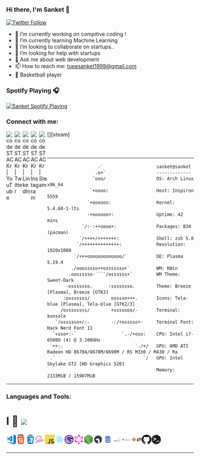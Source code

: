 ### Hi there, I'm Sanket 👋

[![Twitter Follow](https://img.shields.io/twitter/follow/_tupesanket?color=1DA1F2&logo=twitter&style=for-the-badge)](https://twitter.com/_tupesanket)

- 🔭 I’m currently working on compitive coding !
- 🌱 I’m currently learning Machine Learning
- 👯 I’m looking to collaborate on startups..
- 🤔 I’m looking for help with startups
- 💬 Ask me about web development
- 📫 How to reach me: tupesanket1999@gmail.com  
- :basketball: Basketball player  


### Spotify Playing 🎧
[<img src="https://now-playing-codestackr.vercel.app/api/spotify-playing" alt="Sanket Spotify Playing" width="350" />](https://open.spotify.com/playlist/2YRlj8dOVwrh0htI3vkXWt)

### Connect with me:
[<img align="left" alt="codeSTACKr | YouTube" width="22px" src="https://cdn.jsdelivr.net/npm/simple-icons@v3/icons/youtube.svg" />][youtube]
[<img align="left" alt="codeSTACKr | Twitter" width="22px" src="https://cdn.jsdelivr.net/npm/simple-icons@v3/icons/twitter.svg" />][twitter]
[<img align="left" alt="codeSTACKr | LinkedIn" width="22px" src="https://cdn.jsdelivr.net/npm/simple-icons@v3/icons/linkedin.svg" />][linkedin]
[<img align="left" alt="codeSTACKr | Instagram" width="22px" src="https://cdn.jsdelivr.net/npm/simple-icons@v3/icons/instagram.svg" />][instagram]
[<img align="left" alt="codeSTACKr | Steam" width="22px" src="https://cdn.jsdelivr.net/npm/simple-icons@3.6.0/icons/counter-strike.svg" />][steam]


<br>

###
---
```
                   -`                    sanket@sanket 
                  .o+`                   ------------- 
                 `ooo/                   OS: Arch Linux x86_64 
                `+oooo:                  Host: Inspiron 5559 
               `+oooooo:                 Kernel: 5.4.60-1-lts 
               -+oooooo+:                Uptime: 42 mins 
             `/:-:++oooo+:               Packages: 834 (pacman) 
            `/++++/+++++++:              Shell: zsh 5.8 
           `/++++++++++++++:             Resolution: 1920x1080 
          `/+++ooooooooooooo/`           DE: Plasma 5.19.4 
         ./ooosssso++osssssso+`          WM: KWin 
        .oossssso-````/ossssss+`         WM Theme: Sweet-Dark 
       -osssssso.      :ssssssso.        Theme: Breeze [Plasma], Breeze [GTK3] 
      :osssssss/        osssso+++.       Icons: Tela-blue [Plasma], Tela-blue [GTK2/3] 
     /ossssssss/        +ssssooo/-       Terminal: konsole 
   `/ossssso+/:-        -:/+osssso+-     Terminal Font: Hack Nerd Font 11 
  `+sso+:-`                 `.-/+oso:    CPU: Intel i7-6500U (4) @ 3.100GHz 
 `++:.                           `-/+/   GPU: AMD ATI Radeon HD 8670A/8670M/8690M / R5 M330 / M430 / Ra 
 .`                                 `/   GPU: Intel Skylake GT2 [HD Graphics 520] 
                                         Memory: 2133MiB / 15907MiB 
```
---


### Languages and Tools:
# I :sparkling_heart:  <img src="https://www.vim.org/images/vim_on_fire.gif" />

<img align="left" alt="Visual Studio Code" width="26px" src="https://raw.githubusercontent.com/github/explore/80688e429a7d4ef2fca1e82350fe8e3517d3494d/topics/visual-studio-code/visual-studio-code.png" />
<img align="left" alt="HTML5" width="26px" src="https://raw.githubusercontent.com/github/explore/80688e429a7d4ef2fca1e82350fe8e3517d3494d/topics/html/html.png" />
<img align="left" alt="CSS3" width="26px" src="https://raw.githubusercontent.com/github/explore/80688e429a7d4ef2fca1e82350fe8e3517d3494d/topics/css/css.png" />
<img align="left" alt="Sass" width="26px" src="https://raw.githubusercontent.com/github/explore/80688e429a7d4ef2fca1e82350fe8e3517d3494d/topics/sass/sass.png" />
<img align="left" alt="JavaScript" width="26px" src="https://raw.githubusercontent.com/github/explore/80688e429a7d4ef2fca1e82350fe8e3517d3494d/topics/javascript/javascript.png" />
<img align="left" alt="React" width="26px" src="https://raw.githubusercontent.com/github/explore/80688e429a7d4ef2fca1e82350fe8e3517d3494d/topics/react/react.png" />
<img align="left" alt="Gatsby" width="26px" src="https://raw.githubusercontent.com/github/explore/e94815998e4e0713912fed477a1f346ec04c3da2/topics/gatsby/gatsby.png" />
<img align="left" alt="GraphQL" width="26px" src="https://raw.githubusercontent.com/github/explore/80688e429a7d4ef2fca1e82350fe8e3517d3494d/topics/graphql/graphql.png" />
<img align="left" alt="Node.js" width="26px" src="https://raw.githubusercontent.com/github/explore/80688e429a7d4ef2fca1e82350fe8e3517d3494d/topics/nodejs/nodejs.png" />
<img align="left" alt="Deno" width="26px" src="https://raw.githubusercontent.com/github/explore/361e2821e2dea67711cde99c9c40ed357061cf27/topics/deno/deno.png" /><img align="left" alt="SQL" width="26px" src="https://raw.githubusercontent.com/github/explore/80688e429a7d4ef2fca1e82350fe8e3517d3494d/topics/sql/sql.png" />
<img align="left" alt="MySQL" width="26px" src="https://raw.githubusercontent.com/github/explore/80688e429a7d4ef2fca1e82350fe8e3517d3494d/topics/mysql/mysql.png" />
<img align="left" alt="MongoDB" width="26px" src="https://raw.githubusercontent.com/github/explore/80688e429a7d4ef2fca1e82350fe8e3517d3494d/topics/mongodb/mongodb.png" />
<img align="left" alt="Git" width="26px" src="https://raw.githubusercontent.com/github/explore/80688e429a7d4ef2fca1e82350fe8e3517d3494d/topics/git/git.png" />
<img align="left" alt="GitHub" width="26px" src="https://raw.githubusercontent.com/github/explore/78df643247d429f6cc873026c0622819ad797942/topics/github/github.png" />
<img align="left" alt="Terminal" width="26px" src="https://raw.githubusercontent.com/github/explore/80688e429a7d4ef2fca1e82350fe8e3517d3494d/topics/terminal/terminal.png" />

<br />
<br />

---

[twitter]: https://twitter.com/_tupesanket
[youtube]: https://www.youtube.com/channel/UC9IxvZOWDHM1MDJAShF4jLw
[instagram]: https://www.instagram.com/sankettupe/
[linkedin]: https://www.linkedin.com/in/sanket-tupe-9a5276190/
